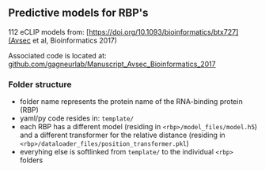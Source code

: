 ## Predictive models for RBP's

112 eCLIP models from: [https://doi.org/10.1093/bioinformatics/btx727](Avsec et al, Bioinformatics 2017)

Associated code is located at: [github.com/gagneurlab/Manuscript_Avsec_Bioinformatics_2017](https://github.com/gagneurlab/Manuscript_Avsec_Bioinformatics_2017)

### Folder structure

- folder name represents the protein name of the RNA-binding protein (RBP)
- yaml/py code resides in: `template/`
- each RBP has a different model (residing in `<rbp>/model_files/model.h5`) and a different transformer for the relative distance (residing in `<rbp>/dataloader_files/position_transformer.pkl`)
- everyhing else is softlinked from `template/` to the individual `<rbp>` folders

